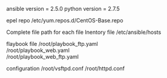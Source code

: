 ansible version = 2.5.0
python version = 2.7.5

epel repo
/etc/yum.repos.d/CentOS-Base.repo


Complete file path for each file
Inentory file
/etc/ansible/hosts  

flaybook file
/root/playbook_ftp.yaml  
/root/playbook_web.yaml  
/root/playbook_web_ftp.yaml  

configuration
/root/vsftpd.conf
/root/httpd.conf  

